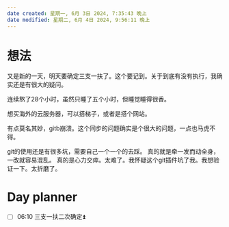 ```yaml
---
date created: 星期一, 6月 3日 2024, 7:35:43 晚上
date modified: 星期二, 6月 4日 2024, 9:56:11 晚上
---
```


# 想法
又是新的一天，明天要确定三支一扶了。这个要记到。关于到底有没有执行，我确实还是有很大的疑问。

连续熬了28个小时，虽然只睡了五个小时，但睡觉睡得很香。

想买海外的云服务器，可以搭梯子，或者是搭个网站。


有点莫名其妙，gitb崩溃。这个同步的问题确实是个很大的问题，一点也马虎不得。


git的使用还是有很多坑，需要自己一个一个的去踩。
真的就是牵一发而动全身，一改就容易混乱。
真的是心力交瘁。太难了。我怀疑这个git插件坑了我。我想验证一下。太折磨了。

# Day planner

- [ ] 06:10  三支一扶二次确定⏫ 